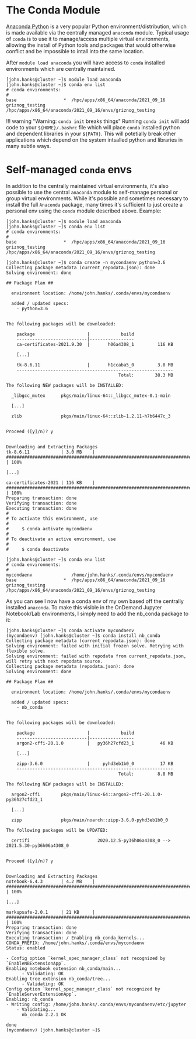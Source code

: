 # The Conda Module

[Anaconda Python](https://www.anaconda.com/) is a very popular Python
environment/distribution, which is made available via the centrally managed
`anaconda` module. Typical usage of `conda` is to use it to manage/access
multiple virtual environments, allowing the install of Python tools and
packages that would otherwise conflict and be impossible to intall into the
same location. 

After `module load anaconda` you will have access to `conda` installed
environments which are centrally maintained. 


```
[john.hanks@cluster ~]$ module load anaconda
[john.hanks@cluster ~]$ conda env list
# conda environments:
#
base                  *  /hpc/apps/x86_64/anaconda/2021_09_16
griznog_testing          /hpc/apps/x86_64/anaconda/2021_09_16/envs/griznog_testing
```

!!! warning "Warning: `conda init` breaks things"
    Running `conda init` will add code to your `${HOME}/.bashrc` file which will
    place `conda` installed python and dependent libraries in your `${PATH}`. This will
    potetially break other applications which depend on the system intsalled python
    and libraries in many subtle ways. 



# Self-managed `conda` envs

In addition to the centrally maintained virtual environments, it's also
possible to use the central `anaconda` module to self-manage personal or group
virtual environments. While it's possible and sometimes necessary to install
the full `Anaconda` package, many times it's sufficient to just create a
personal env using the `conda` module described above. Example:


```
[john.hanks@cluster ~]$ module load anaconda
[john.hanks@cluster ~]$ conda env list
# conda environments:
#
base                  *  /hpc/apps/x86_64/anaconda/2021_09_16
griznog_testing          /hpc/apps/x86_64/anaconda/2021_09_16/envs/griznog_testing

[john.hanks@cluster ~]$ conda create -n mycondaenv python=3.6
Collecting package metadata (current_repodata.json): done
Solving environment: done

## Package Plan ##

  environment location: /home/john.hanks/.conda/envs/mycondaenv

  added / updated specs:
    - python=3.6


The following packages will be downloaded:

    package                    |            build
    ---------------------------|-----------------
    ca-certificates-2021.9.30  |       h06a4308_1         116 KB
    
    [...]
    
    tk-8.6.11                  |       h1ccaba5_0         3.0 MB
    ------------------------------------------------------------
                                           Total:        38.3 MB

The following NEW packages will be INSTALLED:

  _libgcc_mutex      pkgs/main/linux-64::_libgcc_mutex-0.1-main
  
  [...]
  
  zlib               pkgs/main/linux-64::zlib-1.2.11-h7b6447c_3


Proceed ([y]/n)? y


Downloading and Extracting Packages
tk-8.6.11            | 3.0 MB    | ######################################################################################### | 100% 

[...]

ca-certificates-2021 | 116 KB    | ######################################################################################### | 100% 
Preparing transaction: done
Verifying transaction: done
Executing transaction: done
#
# To activate this environment, use
#
#     $ conda activate mycondaenv
#
# To deactivate an active environment, use
#
#     $ conda deactivate

[john.hanks@cluster ~]$ conda env list
# conda environments:
#
mycondaenv               /home/john.hanks/.conda/envs/mycondaenv
base                  *  /hpc/apps/x86_64/anaconda/2021_09_16
griznog_testing          /hpc/apps/x86_64/anaconda/2021_09_16/envs/griznog_testing
```

As you can see I now have a conda env of my own based off the centrally installed `anaconda`. To make this visible in the OnDemand Jupyter Notebook/Lab environments, I simply need to add the nb_conda package to it:


```
[john.hanks@cluster ~]$ conda activate mycondaenv
(mycondaenv) [john.hanks@cluster ~]$ conda install nb_conda
Collecting package metadata (current_repodata.json): done
Solving environment: failed with initial frozen solve. Retrying with flexible solve.
Solving environment: failed with repodata from current_repodata.json, will retry with next repodata source.
Collecting package metadata (repodata.json): done
Solving environment: done

## Package Plan ##

  environment location: /home/john.hanks/.conda/envs/mycondaenv

  added / updated specs:
    - nb_conda


The following packages will be downloaded:

    package                    |            build
    ---------------------------|-----------------
    argon2-cffi-20.1.0         |   py36h27cfd23_1          46 KB
    
    [...]
    
    zipp-3.6.0                 |     pyhd3eb1b0_0          17 KB
    ------------------------------------------------------------
                                           Total:         8.8 MB

The following NEW packages will be INSTALLED:

  argon2-cffi        pkgs/main/linux-64::argon2-cffi-20.1.0-py36h27cfd23_1
  
  [...]
  
  zipp               pkgs/main/noarch::zipp-3.6.0-pyhd3eb1b0_0

The following packages will be UPDATED:

  certifi                          2020.12.5-py36h06a4308_0 --> 2021.5.30-py36h06a4308_0


Proceed ([y]/n)? y


Downloading and Extracting Packages
notebook-6.4.3       | 4.2 MB    | ######################################################################################### | 100% 

[...]

markupsafe-2.0.1     | 21 KB     | ######################################################################################### | 100% 
Preparing transaction: done
Verifying transaction: done
Executing transaction: / Enabling nb_conda_kernels...
CONDA_PREFIX: /home/john.hanks/.conda/envs/mycondaenv
Status: enabled

- Config option `kernel_spec_manager_class` not recognized by `EnableNBExtensionApp`.
Enabling notebook extension nb_conda/main...
      - Validating: OK
Enabling tree extension nb_conda/tree...
      - Validating: OK
Config option `kernel_spec_manager_class` not recognized by `EnableServerExtensionApp`.
Enabling: nb_conda
- Writing config: /home/john.hanks/.conda/envs/mycondaenv/etc/jupyter
    - Validating...
      nb_conda 2.2.1 OK

done
(mycondaenv) [john.hanks@cluster ~]$ 
```


